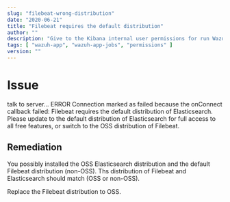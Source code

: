 ```yaml
---
slug: "filebeat-wrong-distribution"
date: "2020-06-21"
title: "Filebeat requires the default distribution"
author: ""
description: "Give to the Kibana internal user permissions for run Wazuh app backend jobs"
tags: [ "wazuh-app", "wazuh-app-jobs", "permissions" ]
version: ""
---
```


# Issue

talk to server... ERROR Connection marked as failed because the onConnect callback failed: Filebeat requires the default distribution of Elasticsearch. Please update to the default distribution of Elasticsearch for full access to all free features, or switch to the OSS distribution of Filebeat.

## Remediation

You possibly installed the OSS Elasticsearch distribution and the default Filebeat distribution (non-OSS). Ths distribution of Filebeat and Elasticsearch should match (OSS or non-OSS).

Replace the Filebeat distribution to OSS.
